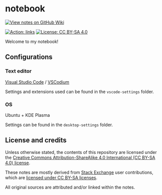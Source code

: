 # notebook

[![View notes on GitHub Wiki](https://img.shields.io/badge/-View%20on%20GitHub%20Wiki-seagreen?style=for-the-badge&logo=github&labelColor=black&logoColor=white)](https://github.com/nmstreethran/notebook/wiki)

[![Action: links](https://github.com/nmstreethran/notebook/workflows/links/badge.svg)](https://github.com/nmstreethran/notebook/actions?query=workflow%3Alinks)
[![License: CC BY-SA 4.0](https://img.shields.io/badge/license-CC%20BY--SA%204.0-blue?labelColor=darkslategray)](https://creativecommons.org/licenses/by-sa/4.0/)

Welcome to my notebook!

## Configurations

### Text editor

[Visual Studio Code](https://code.visualstudio.com/) / [VSCodium](https://vscodium.com/)

Settings and extensions used can be found in the `vscode-settings` folder.

### OS

Ubuntu + KDE Plasma

Settings can be found in the `desktop-settings` folder.

## License and credits

Unless otherwise stated, the contents of this repository are licensed under the [Creative Commons Attribution-ShareAlike 4.0 International (CC BY-SA 4.0) license](https://creativecommons.org/licenses/by-sa/4.0/).

These notes are mostly derived from [Stack Exchange](https://stackexchange.com/) user contributions, which are [licensed under CC BY-SA licenses](https://stackoverflow.com/help/licensing).

All original sources are attributed and/or linked within the notes.
